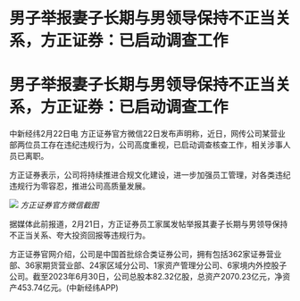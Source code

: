 # 男子举报妻子长期与男领导保持不正当关系，方正证券：已启动调查工作

# 男子举报妻子长期与男领导保持不正当关系，方正证券：已启动调查工作

中新经纬2月22日电
方正证券官方微信22日发布声明称，近日，网传公司某营业部两位员工存在违纪违规行为，公司高度重视，已启动调查核查工作，相关涉事人员已离职。

方正证券表示，公司将持续推进合规文化建设，进一步加强员工管理，对各类违纪违规行为零容忍，推进公司高质量发展。

![](https://inews.gtimg.com/om_bt/OIyBtwZdnaBn4VZkxIujiJrNvJ5bkrC5fXVFwakR7rd8oAA/1000)
_方正证券官方微信截图_

据媒体此前报道，2月21日，方正证券员工家属发帖举报其妻子长期与男领导保持不正当关系、夸大投资回报等违规行为。

方正证券官网介绍，公司是中国首批综合类证券公司，拥有包括362家证券营业部、36家期货营业部、24家区域分公司、1家资产管理分公司、6家境内外控股子公司。截至2023年6月30日，公司总股本82.32亿股，总资产2070.23亿元，净资产453.74亿元。(中新经纬APP)

